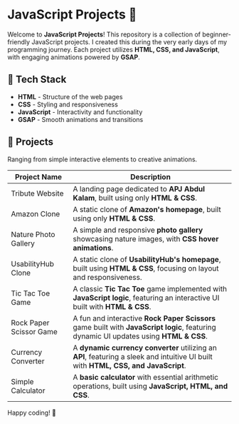 <!-- @format -->

# JavaScript Projects 🚀

Welcome to **JavaScript Projects**! This repository is a collection of beginner-friendly JavaScript projects. I created this during the very early days of my programming journey. Each project utilizes **HTML, CSS, and JavaScript**, with engaging animations powered by **GSAP**.

## 📌 Tech Stack

- **HTML** - Structure of the web pages
- **CSS** - Styling and responsiveness
- **JavaScript** - Interactivity and functionality
- **GSAP** - Smooth animations and transitions

## 📁 Projects

Ranging from simple interactive elements to creative animations.

| Project Name            | Description                                                                                                                            |
| ----------------------- | -------------------------------------------------------------------------------------------------------------------------------------- |
| Tribute Website         | A landing page dedicated to **APJ Abdul Kalam**, built using only **HTML & CSS**.                                                      |
| Amazon Clone            | A static clone of **Amazon's homepage**, built using only **HTML & CSS**.                                                              |
| Nature Photo Gallery    | A simple and responsive **photo gallery** showcasing nature images, with **CSS hover animations**.                                     |
| UsabilityHub Clone      | A static clone of **UsabilityHub's homepage**, built using **HTML & CSS**, focusing on layout and responsiveness.                      |
| Tic Tac Toe Game        | A classic **Tic Tac Toe** game implemented with **JavaScript logic**, featuring an interactive UI built with **HTML & CSS**.           |
| Rock Paper Scissor Game | A fun and interactive **Rock Paper Scissors** game built with **JavaScript logic**, featuring dynamic UI updates using **HTML & CSS**. |
| Currency Converter      | A **dynamic currency converter** utilizing an **API**, featuring a sleek and intuitive UI built with **HTML, CSS, and JavaScript**.    |
| Simple Calculator       | A **basic calculator** with essential arithmetic operations, built using **JavaScript, HTML, and CSS**.                                |

Happy coding! 🚀

